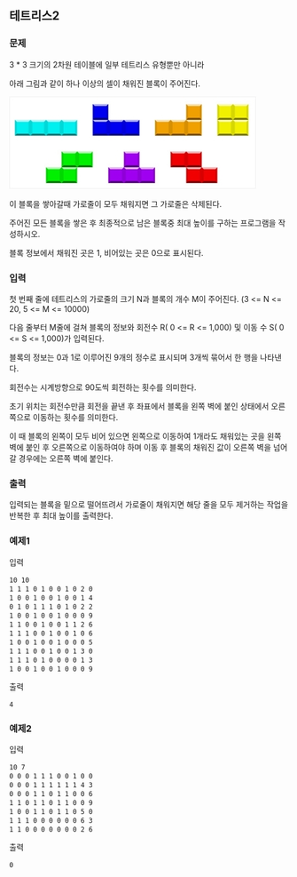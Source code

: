 ## 테트리스2

### 문제


3 * 3 크기의 2차원 테이블에 일부 테트리스 유형뿐만 아니라

아래 그림과 같이 하나 이상의 셀이 채워진 블록이 주어진다.

![그림01](48_fgi_01.png)



이 블록을 쌓아갈때 가로줄이 모두 채워지면 그 가로줄은 삭제된다.

주어진 모든 블록을 쌓은 후 최종적으로 남은 블록중 최대 높이를 구하는 프로그램을 작성하시오.

블록 정보에서 채워진 곳은 1, 비어있는 곳은 0으로 표시된다.




### 입력
첫 번째 줄에 테트리스의 가로줄의 크기 N과 블록의 개수 M이 주어진다. (3 <= N <= 20, 5 <= M <= 10000)

다음 줄부터 M줄에 걸쳐 블록의 정보와 회전수 R( 0 <= R <= 1,000) 및 이동 수 S( 0 <= S <= 1,000)가 입력된다.

블록의 정보는 0과 1로 이루어진 9개의 정수로 표시되며 3개씩 묶어서 한 행을 나타낸다.

회전수는 시계방향으로 90도씩 회전하는 횟수를 의미한다.

초기 위치는 회전수만큼 회전을 끝낸 후 좌표에서 블록을 왼쪽 벽에 붙인 상태에서 오른쪽으로 이동하는 횟수를 의미한다.

이 때 블록의 왼쪽이 모두 비어 있으면 왼쪽으로 이동하여 1개라도 채워있는 곳을 왼쪽 벽에 붙인 후 오른쪽으로 이동하여야 하며 이동 후 블록의 채워진 값이 오른쪽 벽을 넘어갈 경우에는 오른쪽 벽에 붙인다.


### 출력
입력되는 블록을 밑으로 떨어뜨려서 가로줄이 채워지면 해당 줄을 모두 제거하는 작업을 반복한 후 최대 높이를 출력한다.


### 예제1
입력
```
10 10
1 1 1 0 1 0 0 1 0 2 0
1 0 0 1 0 0 1 0 0 1 4
0 1 0 1 1 1 0 1 0 2 2
1 0 0 1 0 0 1 0 0 0 9
1 1 0 0 1 0 0 1 1 2 6
1 1 1 0 0 1 0 0 1 0 6
1 0 0 1 0 0 1 0 0 0 5
1 1 1 0 0 1 0 0 1 3 0
1 1 1 0 1 0 0 0 0 1 3
1 0 0 1 0 0 1 0 0 0 9
```

출력
```
4
```

### 예제2
입력
```
10 7
0 0 0 1 1 1 0 0 1 0 0
0 0 0 1 1 1 1 1 1 4 3
0 0 0 1 1 0 1 1 0 0 6
1 1 0 1 1 0 1 1 0 0 9
1 0 0 1 1 0 1 1 0 5 0
1 1 1 0 0 0 0 0 0 6 3
1 1 0 0 0 0 0 0 0 2 6
```

출력
```
0
```